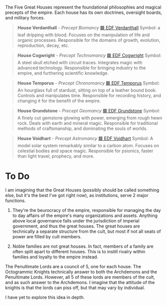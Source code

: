 The Five Great Houses represent the foundational philosophies and magical precepts of the empire. Each house has its own doctrines, oversight boards, and military forces.

> **House Verdanthall** - *Precept Biomancy*
>[🟩 EDF Verdanthall](../../-edf-verdanthall.md)
> Symbol: a leaf dripping with blood.
> Focuses on the manipulation of life and organic processes. Responsible for the domains of growth, evolution, reproduction, decay, etc.

> **House Cogwright** - *Precept Technomancy*
> [🟩 EDF Cogwright](../../-edf-cogwright.md)
> Symbol: A steel skull etched with circuit traces.
> Integrates magic with advanced technology. Responsible for bringing industry to the empire, and furthering scientific knowledge.

> **House Temporus** - *Precept Chronomancy*
> [🟩 EDF Temporus](../../-edf-temporus.md)
> Symbol: An hourglass full of stardust, sitting on top of a leather bound book.
> Controls and manipulates time. Responsible for recording history, and changing it for the benefit of the empire.

> **House Grundstone** - *Precept Geomancy*
> [🟩 EDF Grundstone](../../-edf-grundstone.md)
> Symbol: A finely cut gemstone glowing with power, emerging from rough hewn rock.
> Deals with earth and mineral magic. Responsible for traditional methods of craftsmanship, and dominating the souls of worlds.

> **House Voidhart** - *Precept Astromancy*
> [🟩 EDF Voidhart](../../-edf-voidhart.md)
> Symbol: A model solar system remarkably similar to a carbon atom.
> Focuses on celestial bodies and space magic. Responsible for psionics, faster than light travel, prophecy, and more.




# To Do

I am imagining that the Great Houses (possibly should be called something else, but it's the best I've got right now), as institutions, serve 2 major functions.

1) They're the beurocracy of the empire, responsible for managing the day to day affairs of the empire's many organizations and assets. Anything above local governance falls under the jurisdiction of imperial government, and thus the great houses. The great houses are technically a separate structure from the cult, but most if not all seats of power are filled by cult members.

2) Noble families are not great houses. In fact, members of a family are often split apart to different houses. This is to instill rivalry within families and loyalty to the empire instead. 

The Penultimate Lords are a council of 5, one for each house. The Octogrammic Knights technically answer to both the Archdemons and the Penultimate Lords. However, all 5 of these lords are members of the cult, and as such answer to the Archdemons. I imagine that the attitude of the knights is that the lords can piss off, but that may vary by individual.

I have yet to explore this idea in depth.